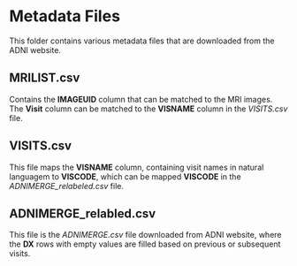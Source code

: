 # Metadata Files

This folder contains various metadata files that are downloaded from the ADNI website.

## MRILIST.csv

Contains the **IMAGEUID** column that can be matched to the MRI images. The **Visit** column can be matched to the 
**VISNAME** column in the *VISITS.csv* file.

## VISITS.csv

This file maps the **VISNAME** column, containing visit names in natural languagem to **VISCODE**, which can be mapped 
**VISCODE** in the *ADNIMERGE_relabeled.csv* file.

## ADNIMERGE_relabled.csv

This file is the *ADNIMERGE.csv* file downloaded from ADNI website, where the **DX** rows with empty values are filled 
based on previous or subsequent visits.
